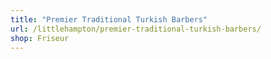 ```yaml
---
title: "Premier Traditional Turkish Barbers"
url: /littlehampton/premier-traditional-turkish-barbers/
shop: Friseur
---
```

